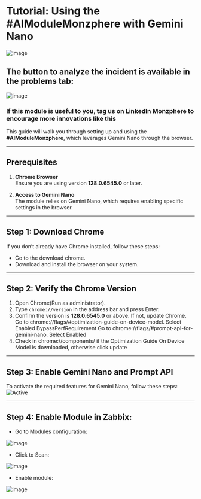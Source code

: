 # Tutorial: Using the #AIModuleMonzphere with Gemini Nano

![image](https://github.com/user-attachments/assets/73fd3456-5e11-4980-8445-978dc38dd609)

## The button to analyze the incident is available in the problems tab:

![image](https://github.com/user-attachments/assets/cf7421f3-503d-4f3d-a2cd-cf74b3811179)

### If this module is useful to you, tag us on LinkedIn Monzphere to encourage more innovations like this

This guide will walk you through setting up and using the **#AIModuleMonzphere**, which leverages Gemini Nano through the browser.

---

## Prerequisites
1. **Chrome Browser**  
   Ensure you are using version **128.0.6545.0** or later.

2. **Access to Gemini Nano**  
   The module relies on Gemini Nano, which requires enabling specific settings in the browser.

---

## Step 1: Download Chrome 
If you don’t already have Chrome installed, follow these steps:
- Go to the download chrome.
- Download and install the browser on your system.

---

## Step 2: Verify the Chrome Version
1. Open Chrome(Run as administrator).
2. Type `chrome://version` in the address bar and press Enter.
3. Confirm the version is **128.0.6545.0** or above. If not, update Chrome.
   Go to chrome://flags/#optimization-guide-on-device-model. Select Enabled BypassPerfRequirement
   Go to chrome://flags/#prompt-api-for-gemini-nano. Select Enabled
4. Check in chrome://components/ if the Optimization Guide On Device Model is downloaded, otherwise click update

---

## Step 3: Enable Gemini Nano and Prompt API
To activate the required features for Gemini Nano, follow these steps:
![Active](https://miro.medium.com/v2/resize:fit:720/format:webp/1*ZPRqC5EDhDytbZiUsXg8Ug.png)

---

## Step 4: Enable Module in Zabbix:

- Go to Modules configuration:

![image](https://github.com/user-attachments/assets/14353e7c-d48a-41ae-a556-2723ab61cfa2)

- Click to Scan:

 ![image](https://github.com/user-attachments/assets/c8b3e5ac-6381-4ffe-8e61-f61e35142d0b)

- Enable module:

![image](https://github.com/user-attachments/assets/2b9fe894-b874-49bd-be13-bc479d3be404)





